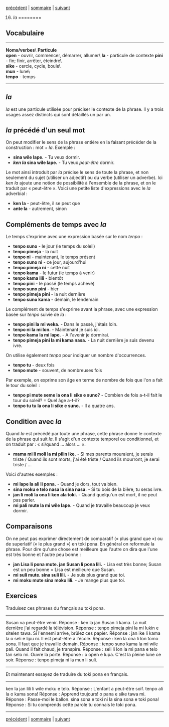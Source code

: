 [précédent](lecon15.md) | [sommaire](lecons.md) | [suivant](lecon17.md)

16. *la*
========

Vocabulaire
-----------

  --------------------------------------------------- ---------------------------------
  **Noms/verbes**\                                    **Particule**\
   **open** - ouvrir, commencer, démarrer, allumer\    **la** - particule de contexte
   **pini** - fin; finir, arrêter, éteindre\          
   **sike** - cercle, cycle, boule\                   
   **mun** - lune\                                    
   **tenpo** - temps                                  
  --------------------------------------------------- ---------------------------------

*la*
----

*la* est une particule utilisée pour préciser le contexte de la phrase.
Il y a trois usages assez distincts qui sont détaillés un par un.

*la* précédé d'un seul mot
--------------------------

On peut modifier le sens de la phrase entière en la faisant précéder de
la construction : mot + *la*. Exemple :

-   **sina wile lape.** - Tu veux dormir.
-   ***ken la* sina wile lape.** - Tu veux *peut-être* dormir.

Le mot ainsi introduit par *la* précise le sens de toute la phrase, et
non seulement du sujet (utiliser un adjectif) ou du verbe (utiliser un
adverbe). Ici *ken la* ajoute une notion de possibilité à l'ensemble de
la phrase, et on le traduit par « peut-être ». Voici une petite liste
d'expressions avec le *la* adverbial :

-   **ken la** - peut-être, il se peut que
-   **ante la** - autrement, sinon

Compléments de temps avec *la*
------------------------------

Le temps s'exprime avec une expression basée sur le nom *tenpo* :

-   **tenpo suno** - le jour (le temps du soleil)
-   **tenpo pimeja** - la nuit
-   **tenpo ni** - maintenant, le temps présent
-   **tenpo suno ni** - ce jour, aujourd'hui
-   **tenpo pimeja ni** - cette nuit
-   **tenpo kama** - le futur (le temps à venir)
-   **tenpo kama lili** - bientôt
-   **tenpo pini** - le passé (le temps achevé)
-   **tenpo suno pini** - hier
-   **tenpo pimeja pini** - la nuit dernière
-   **tenpo suno kama** - demain, le lendemain

Le complément de temps s'exprime avant la phrase, avec une expression
basée sur *tenpo* suivie de *la* :

-   **tenpo pini la mi weka.** - Dans le passé, j'étais loin.
-   **tenpo ni la mi lon.** - Maintenant je suis ici.
-   **tenpo kama la mi lape.** - A l'avenir je dormirai.
-   **tenpo pimeja pini la mi kama nasa.** - La nuit dernière je suis
    devenu ivre.

On utilise également *tenpo* pour indiquer un nombre d'occurrences.

-   **tenpo tu** - deux fois
-   **tenpo mute** - souvent, de nombreuses fois

Par exemple, on exprime son âge en terme de nombre de fois que l'on a
fait le tour du soleil :

-   **tenpo pi mute seme la ona li sike e suno?** - Combien de fois
    a-t-il fait le tour du soleil? = Quel âge a-t-il?
-   **tenpo tu tu la ona li sike e suno.** - Il a quatre ans.

Condition avec *la*
-------------------

Quand *la* est précédé par toute une phrase, cette phrase donne le
contexte de la phrase qui suit *la*. Il s'agit d'un contexte temporel ou
conditionnel, et on traduit par : « si/quand ... alors ... ».

-   **mama mi li moli la mi pilin ike.** - Si mes parents mouraient, je
    serais triste / Quand ils sont morts, j'ai été triste / Quand ils
    mourront, je serai triste / ...

Voici d'autres exemples :

-   **mi lape la ali li pona.** - Quand je dors, tout va bien.
-   **sina moku e telo nasa la sina nasa.** - Si tu bois de la bière, tu
    seras ivre.
-   **jan li moli la ona li ken ala toki.** - Quand quelqu'un est mort,
    il ne peut pas parler.
-   **mi pali mute la mi wile lape.** - Quand je travaille beaucoup je
    veux dormir.

Comparaisons
------------

On ne peut pas exprimer directement de comparatif (« plus grand que »)
ou de superlatif (« le plus grand ») en toki pona. En général on
reformule la phrase. Pour dire qu'une chose est meilleure que l'autre on
dira que l'une est très bonne et l'autre peu bonne :

-   **jan Lisa li pona mute. jan Susan li pona lili.** - Lisa est très
    bonne; Susan est un peu bonne = Lisa est meilleure que Susan.
-   **mi suli mute. sina suli lili.** - Je suis plus grand que toi.
-   **mi moku mute sina moku lili.** - Je mange plus que toi.

Exercices
---------

Traduisez ces phrases du français au toki pona.

  ---------------------------------------------- ---------------------------------------------------------
  Susan va peut-être venir.                      Réponse : ken la jan Susan li kama.
  La nuit dernière j'ai regardé la télévision.   Réponse : tenpo pimeja pini la mi lukin e sitelen tawa.
  Si l'ennemi arrive, brûlez ces papier.         Réponse : jan ike li kama la o seli e lipu ni.
  Il est peut-être à l'école.                    Réponse : ken la ona li lon tomo sona.
  Il faut que je travaille demain.               Réponse : tenpo suno kama la mi wile pali.
  Quand il fait chaud, je transpire.             Réponse : seli li lon la mi pana e telo tan selo mi.
  Ouvre la porte.                                Réponse : o open e lupa.
  C'est la pleine lune ce soir.                  Réponse : tenpo pimeja ni la mun li suli.
  ---------------------------------------------- ---------------------------------------------------------

Et maintenant essayez de traduire du toki pona en français.

  ----------------------------------------------- -----------------------------------------------------------------
  ken la jan lili li wile moku e telo.            Réponse : L'enfant a peut-être soif.
  tenpo ali la o kama sona!                       Réponse : Apprend toujours!
  o pana e sike tawa mi.                          Réponse : Passe-moi le ballon.
  sina sona e toki ni la sina sona e toki pona!   Réponse : Si tu comprends cette parole tu connais le toki pona.
  ----------------------------------------------- -----------------------------------------------------------------

[précédent](lecon15.md) | [sommaire](lecons.md) | [suivant](lecon17.md)
